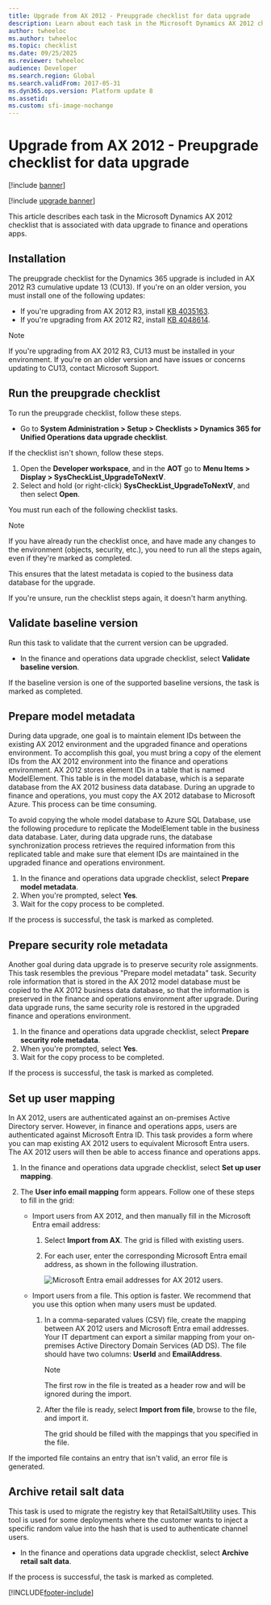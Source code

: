 ```yaml
---
title: Upgrade from AX 2012 - Preupgrade checklist for data upgrade
description: Learn about each task in the Microsoft Dynamics AX 2012 checklist that is associated with data upgrade to finance and operations apps.
author: twheeloc
ms.author: twheeloc
ms.topic: checklist
ms.date: 09/25/2025
ms.reviewer: twheeloc
audience: Developer
ms.search.region: Global
ms.search.validFrom: 2017-05-31
ms.dyn365.ops.version: Platform update 8
ms.assetid: 
ms.custom: sfi-image-nochange
---
```


# Upgrade from AX 2012 - Preupgrade checklist for data upgrade

[!include [banner](../includes/banner.md)]

[!include [upgrade banner](../includes/upgrade-banner.md)]

This article describes each task in the Microsoft Dynamics AX 2012 checklist that is associated with data upgrade to finance and operations apps.

## Installation

The preupgrade checklist for the Dynamics 365 upgrade is included in AX 2012 R3 cumulative update 13 (CU13). If you're on an older version, you must install one of the following updates: 

- If you're upgrading from AX 2012 R3, install [KB 4035163](https://go.microsoft.com/fwlink/?linkid=852255).
- If you're upgrading from AX 2012 R2, install [KB 4048614](https://go.microsoft.com/fwlink/?linkid=869025).

> [!NOTE] 
> If you're upgrading from AX 2012 R3, CU13 must be installed in your environment. If you're on an older version and have issues or concerns updating to CU13, contact Microsoft Support.

## Run the preupgrade checklist

To run the preupgrade checklist, follow these steps.

- Go to **System Administration \> Setup \> Checklists \> Dynamics 365 for Unified Operations data upgrade checklist**.	

If the checklist isn't shown, follow these steps.

1. Open the **Developer workspace**, and in the **AOT** go to **Menu Items \> Display \> SysCheckList\_UpgradeToNextV**.
2. Select and hold (or right-click) **SysCheckList\_UpgradeToNextV**, and then select **Open**.

You must run each of the following checklist tasks. 

> [!NOTE] 
> If you have already run the checklist once, and have made any changes to the environment (objects, security, etc.), you need to run all the steps again, even if they're marked as completed.
> 
> This ensures that the latest metadata is copied to the business data database for the upgrade.
>
> If you're unsure, run the checklist steps again, it doesn't harm anything. 

## Validate baseline version

Run this task to validate that the current version can be upgraded.

- In the finance and operations data upgrade checklist, select **Validate baseline version**.

If the baseline version is one of the supported baseline versions, the task is marked as completed.

## Prepare model metadata

During data upgrade, one goal is to maintain element IDs between the existing AX 2012 environment and the upgraded finance and operations environment. To accomplish this goal, you must bring a copy of the element IDs from the AX 2012 environment into the finance and operations environment. AX 2012 stores element IDs in a table that is named ModelElement. This table is in the model database, which is a separate database from the AX 2012 business data database. During an upgrade to finance and operations, you must copy the AX 2012 database to Microsoft Azure. This process can be time consuming. 

To avoid copying the whole model database to Azure SQL Database, use the following procedure to replicate the ModelElement table in the business data database. Later, during data upgrade runs, the database synchronization process retrieves the required information from this replicated table and make sure that element IDs are maintained in the upgraded finance and operations environment.

1. In the finance and operations data upgrade checklist, select **Prepare model metadata**.
2. When you're prompted, select **Yes**.
3. Wait for the copy process to be completed.

If the process is successful, the task is marked as completed.

## Prepare security role metadata

Another goal during data upgrade is to preserve security role assignments. This task resembles the previous "Prepare model metadata" task. Security role information that is stored in the AX 2012 model database must be copied to the AX 2012 business data database, so that the information is preserved in the finance and operations environment after upgrade. During data upgrade runs, the same security role is restored in the upgraded finance and operations environment.

1. In the finance and operations data upgrade checklist, select **Prepare security role metadata**.
1. When you're prompted, select **Yes**.
1. Wait for the copy process to be completed.

If the process is successful, the task is marked as completed.

## Set up user mapping

In AX 2012, users are authenticated against an on-premises Active Directory server. However, in finance and operations apps, users are authenticated against Microsoft Entra ID. This task provides a form where you can map existing AX 2012 users to equivalent Microsoft Entra users. The AX 2012 users will then be able to access finance and operations apps.

1. In the finance and operations data upgrade checklist, select **Set up user mapping**.
2. The **User info email mapping** form appears. Follow one of these steps to fill in the grid:

    - Import users from AX 2012, and then manually fill in the Microsoft Entra email address:

        1. Select **Import from AX**. The grid is filled with existing users.
        1. For each user, enter the corresponding Microsoft Entra email address, as shown in the following illustration.

            ![Microsoft Entra email addresses for AX 2012 users.](media/userInfoEmailMapping.png)

    - Import users from a file. This option is faster. We recommend that you use this option when many users must be updated.

        1. In a comma-separated values (CSV) file, create the mapping between AX 2012 users and Microsoft Entra email addresses. Your IT department can export a similar mapping from your on-premises Active Directory Domain Services (AD DS). The file should have two columns: **UserId** and **EmailAddress**.

            > [!NOTE]
            > The first row in the file is treated as a header row and will be ignored during the import.

        2. After the file is ready, select **Import from file**, browse to the file, and import it.

            The grid should be filled with the mappings that you specified in the file.

If the imported file contains an entry that isn't valid, an error file is generated.


## Archive retail salt data

This task is used to migrate the registry key that RetailSaltUtility uses. This tool is used for some deployments where the customer wants to inject a specific random value into the hash that is used to authenticate channel users.

- In the finance and operations data upgrade checklist, select **Archive retail salt data**.

If the process is successful, the task is marked as completed.


[!INCLUDE[footer-include](../../../includes/footer-banner.md)]
